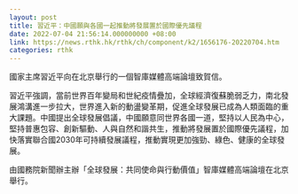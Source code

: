 ```yaml
---
layout: post
title: 習近平：中國願與各國一起推動將發展置於國際優先議程
date: 2022-07-04 21:56:14.000000000 +08:00
link: https://news.rthk.hk/rthk/ch/component/k2/1656176-20220704.htm
categories: rthk
---
```


國家主席習近平向在北京舉行的一個智庫媒體高端論壇致賀信。

習近平強調，當前世界百年變局和世紀疫情疊加，全球經濟復蘇脆弱乏力，南北發展鴻溝進一步拉大，世界進入新的動盪變革期，促進全球發展已成為人類面臨的重大課題。中國提出全球發展倡議，中國願意同世界各國一道，堅持以人民為中心，堅持普惠包容、創新驅動、人與自然和諧共生，推動將發展置於國際優先議程，加快落實聯合國2030年可持續發展議程，推動實現更加強勁、綠色、健康的全球發展。

由國務院新聞辦主辦「全球發展：共同使命與行動價值」智庫媒體高端論壇在北京舉行。
